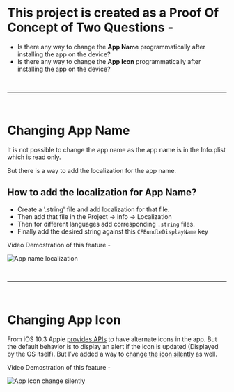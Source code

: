 # This project is created as a **P**roof **O**f **C**oncept of Two Questions -
- Is there any way to change the **App Name** programmatically after installing the app on the device?
- Is there any way to change the **App Icon** programmatically after installing the app on the device?

<br><hr><br>

# Changing App Name
It is not possible to change the app name as the app name is in the Info.plist which is read only. 

But there is a way to add the localization for the app name.

## How to add the localization for App Name?
- Create a '.string' file and add localization for that file. 
- Then add that file in the Project -> Info -> Localization
- Then for different languages add corresponding `.string` files. 
- Finally add the desired string against this `CFBundleDisplayName` key

Video Demostration of this feature - 

![App name localization](https://github.com/raf-wtag/DynamicIdentity/assets/79823087/d19ee769-d670-4ab3-b0be-88996fceaf49)

<br><hr><br>

# Changing App Icon
From iOS 10.3 Apple [provides APIs](https://developer.apple.com/documentation/xcode/configuring_your_app_to_use_alternate_app_icons) to have alternate icons in the app.
But the default behavior is to display an alert if the icon is updated (Displayed by the OS itself). 
But I’ve added a way to [change the icon silently](https://stackoverflow.com/a/49730130/8733843) as well.

Video Demostration of this feature - 

![App Icon change silently](https://github.com/raf-wtag/DynamicIdentity/assets/79823087/5e704504-e420-4585-af0f-13916bd60f29)
